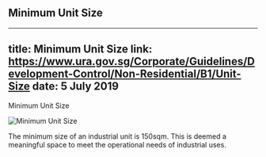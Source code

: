 
## Minimum Unit Size
---
title: Minimum Unit Size
link: https://www.ura.gov.sg/Corporate/Guidelines/Development-Control/Non-Residential/B1/Unit-Size
date: 5 July 2019
---

Minimum Unit Size

![Minimum Unit Size](https://www.ura.gov.sg/-/media/Corporate/Guidelines/Development-control/Industrial/B104_Minimum_Unit_Size.jpg?h=100%25&w=100%25)

The minimum size of an industrial unit is 150sqm. This is deemed a meaningful space to meet the operational needs of industrial uses.

